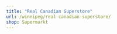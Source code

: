 ```yaml
---
title: "Real Canadian Superstore"
url: /winnipeg/real-canadian-superstore/
shop: Supermarkt
---
```

